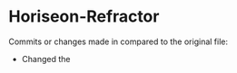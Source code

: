 # Horiseon-Refractor

Commits or changes made in compared to the original file:

* Changed the <title> tag to Horiseon 
* Changed the html code to reflect html scemantics, such as headers, nav, footers, sections
* Added alt attributes to images to allow for accesibilty
* Cleaned up the code and made it more readable and spaced accordingly

Link for the site is https://github.com/khadra123/Horiseon-Refractor.

Below is a screenshot of the final website:
![Horiseon website screenshot](https://user-images.githubusercontent.com/25781705/109444197-aadffe00-7a0a-11eb-96af-9e5baa1d0c94.png)

Below is the finished updated code:

<!DOCTYPE html>
<html lang="en-us">

    <head>
        <meta charset="UTF-8" />
        <link rel="stylesheet" href="./assets/css/style.css">
        <title>Horiseon</title>
    </head>

    <body>

        <header class="header">
            <h1><span class="seo">Horiseon</span</h1>
            <nav>
                <ul>
                    <li>
                        <a href="#search-engine-optimization">Search Engine Optimization</a>
                    </li>
                    <li>
                        <a href="#online-reputation-management">Online Reputation Management</a>
                    </li>
                    <li>
                        <a href="#social-media-marketing">Social Media Marketing</a>
                    </li>
                </ul>
            </nav>
        </header>

        <section class="hero"></section>

        <section class="content">
            <div id="search-engine-optimization" class="search-engine-optimization">
                <img src="./assets/images/search-engine-optimization.jpg" class="float-left" alt="Search engine optimization notebook and coffee" />
                <h2>Search Engine Optimization</h2>
                <p>
                    The dominance of mobile internet use means that users are searching for the right business as they travel, shop, or sit on their couch at home. Search Engine Optimization (SEO) allows you to increase your visibility and find the right customers for your business.
                </p>
            </div>
            <div id="online-reputation-management" class="online-reputation-management">
                <img src="./assets/images/online-reputation-management.jpg" class="float-right" alt="Computer with reputation graph" />
                <h2>Online Reputation Management</h2>
                <p>
                    The web is full of opinions, and some of these can be negative. Social media allows anyone with an internet connection to say whatever they want about your business. Online Reputation Management gives you the control over what potential customers see when they search for your business.
                </p>
            </div>
            <div id="social-media-marketing" class="social-media-marketing">
                <img src="./assets/images/social-media-marketing.jpg" class="float-left" alt="Social media marketing brainstorm session" />
                <h2>Social Media Marketing</h2>
                <p>
                    Social media continues to have a sizable influence on buying habits. Social media marketing helps you determine which platforms are suited to your brand, using analytics to find the right markets and increase your lead generation.
                </p>
            </div>
        </section>

        <section class="benefits">
            <div class="benefit-lead">
                <h3>Lead Generation</h3>
                <img src="./assets/images/lead-generation.png" alt="Gear with arrow icon"/>
                <p>
                    Inbound strategies for lead generation require less work for your business, bringing customers directly to your website.
                </p>
            </div>
            <div class="benefit-brand">
                <h3>Brand Awareness</h3>
                <img src="./assets/images/brand-awareness.png" alt="Lightbulb as head that's radiating icon" />
                <p>
                    Users find your business through paid and organic searches, increasing the search ranking and visibility for your business.
                </p>
            </div>
            <div class="benefit-cost">
                <h3>Cost Management</h3>
                <img src="./assets/images/cost-management.png" alt="Gears and dollar coins icon"/>
                <p>
                    As the search ranking for your business increases, your advertising costs decrease, and you no longer need to advertise your page.
                </p>
            </div>
        </section>

        <footer class="footer">
            <h2>Made with ❤️️ by Horiseon</h2>
            <p>
                &copy; 2019 Horiseon Social Solution Services, Inc.
            </p>
        </footer>

    </body>

</html>

